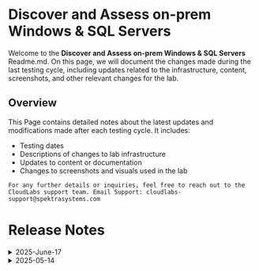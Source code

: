 # Discover and Assess on-prem Windows & SQL Servers

Welcome to the **Discover and Assess on-prem Windows & SQL Servers** Readme.md. On this page, we will document the changes made during the last testing cycle, including updates related to the infrastructure, content, screenshots, and other relevant changes for the lab.

## Overview

This Page contains detailed notes about the latest updates and modifications made after each testing cycle. It includes:

- Testing dates
- Descriptions of changes to lab infrastructure
- Updates to content or documentation
- Changes to screenshots and visuals used in the lab

`For any further details or inquiries, feel free to reach out to the CloudLabs support team. Email Support: cloudlabs-support@spektrasystems.com`

# Release Notes

<details>
  <summary>2025-June-17</summary>

## Infrastructure Changes

- Automated Password Update: Script updated to automate the password reset process for ODL users.
- Updated the Script for the TLS version 
- Updated the Script for creation of the Domain Service.

## Content Changes

- TLS Upgrade Step Added: Included a step to update the TLS version from 1.0 to 1.2 for Domain Services.

## Screenshot Updates

- Automated Password Update: Script updated to automate the password reset process for ODL users.
- Lab Guide Refreshed: Updated the lab guide to reflect the latest UI changes and enhancements.

## Testing Notes

- **Testing Date**: 2025-June-17


</details>


<details>
  <summary>2025-05-14</summary>

## Infrastructure Changes

NA

## Content Changes

NA
  
## Screenshot Updates

- The Getting Started page has been updated to reflect the Microsoft Innovation format. As part of this update, an architecture diagram has been included along with a detailed explanation of each component in the diagram.
- Additional notes related to pop-ups have been included in the lab guide to guide users during setup steps, enhancing usability during lab execution.
- In Lab 8 and Lab 9, users are instructed to create custom roles with specific names. To handle scenarios where the role might already exist, a note has been added advising users to skip the task if the role is already present.
- In Lab 11, the task involving Conditional Access Policy creation has been refined. A note has been added to skip this step if the policy already exists, and instructions related to enabling MFA have been updated.

